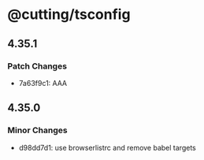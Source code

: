 # @cutting/tsconfig

## 4.35.1

### Patch Changes

- 7a63f9c1: AAA

## 4.35.0

### Minor Changes

- d98dd7d1: use browserlistrc and remove babel targets
